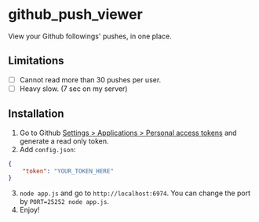 # github_push_viewer
View your Github followings' pushes, in one place.

## Limitations
- [ ] Cannot read more than 30 pushes per user.
- [ ] Heavy slow. (7 sec on my server)

## Installation
1. Go to Github [Settings > Applications > Personal access tokens](https://github.com/settings/applications) and generate a read only token.
2. Add `config.json`:
```json
{
	"token": "YOUR_TOKEN_HERE"
}
```
3. `node app.js` and go to `http://localhost:6974`.
  You can change the port by `PORT=25252 node app.js`.
4. Enjoy!
